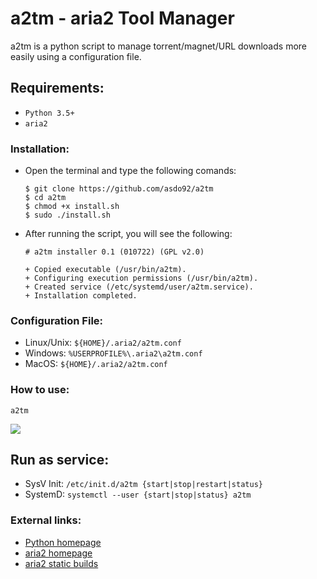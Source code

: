 a2tm - aria2 Tool Manager
=========================

a2tm is a python script to manage torrent/magnet/URL downloads more easily using a configuration file.

## Requirements:

- `Python 3.5+`
- `aria2`

### Installation:

  * Open the terminal and type the following comands:
    
    ```shell
    $ git clone https://github.com/asdo92/a2tm
    $ cd a2tm
    $ chmod +x install.sh
    $ sudo ./install.sh
      ````
      
* After running the script, you will see the following:

  ```shell
  # a2tm installer 0.1 (010722) (GPL v2.0)

  + Copied executable (/usr/bin/a2tm).
  + Configuring execution permissions (/usr/bin/a2tm).
  + Created service (/etc/systemd/user/a2tm.service).
  + Installation completed.
  ````
      
### Configuration File:

  * Linux/Unix: `${HOME}/.aria2/a2tm.conf`
  * Windows: `%USERPROFILE%\.aria2\a2tm.conf`
  * MacOS: `${HOME}/.aria2/a2tm.conf`
      
### How to use:

  ```shell
  a2tm
  ````

<img src="img/a2tm.png" />

## Run as service:

  * SysV Init: `/etc/init.d/a2tm {start|stop|restart|status}`
  * SystemD: `systemctl --user {start|stop|status} a2tm`

### External links:

  * [Python homepage](https://www.python.org/)
  * [aria2 homepage](https://aria2.github.io/)
  * [aria2 static builds](https://github.com/asdo92/aria2-static-builds)
